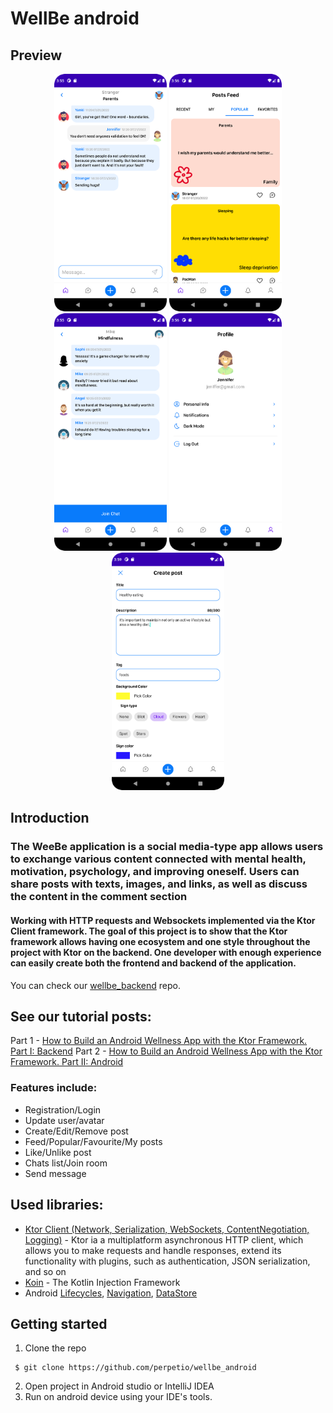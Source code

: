 # WellBe android

## Preview
<p align="center">
    <img src="screenshots/Screenshot_20220721_155539.png" width='180'/>
    <img src="screenshots/Screenshot_20220721_155659.png" width='180'/>
    <img src="screenshots/Screenshot_20220721_155550.png" width='180'/>
    <img src="screenshots/Screenshot_20220721_155621.png" width='180'/>
    <img src="screenshots/Screenshot_20220721_155929.png" width='180'/>
</p>

## Introduction

### The WeeBe application is a social media-type app allows users to exchange various content connected with mental health, motivation, psychology, and improving oneself. Users can share posts with texts, images, and links, as well as discuss the content in the comment section

#### Working with HTTP requests and Websockets implemented via the Ktor Client framework. The goal of this project is to show that the Ktor framework allows having one ecosystem and one style throughout the project with Ktor on the backend. One developer with enough experience can easily create both the frontend and backend of the application.
You can check our [wellbe_backend](<https://github.com/perpetio/wellbe_backend>) repo.

## See our tutorial posts:

Part 1 - [How to Build an Android Wellness App with the Ktor Framework. Part I: Backend](https://perpet.io/blog/how-to-build-an-android-wellness-app-with-the-ktor-framework-part-i-backend/)
Part 2 - [How to Build an Android Wellness App with the Ktor Framework. Part II: Android](https://perpet.io/blog/how-to-build-an-android-wellness-app-with-the-ktor-framework-part-ii-android/)

### Features include:
 - Registration/Login
 - Update user/avatar
 - Create/Edit/Remove post
 - Feed/Popular/Favourite/My posts
 - Like/Unlike post
 - Chats list/Join room
 - Send message

## Used libraries:
* [Ktor Client (Network, Serialization, WebSockets, ContentNegotiation, Logging)](<https://ktor.io/docs/create-client.html>) - Ktor ia a multiplatform asynchronous HTTP client, which allows you to make requests and handle responses, extend its functionality with plugins, such as authentication, JSON serialization, and so on
* [Koin](<https://insert-koin.io/docs/quickstart/android>) - The Kotlin Injection Framework
* Android [Lifecycles](<https://developer.android.com/topic/libraries/architecture/lifecycle>), [Navigation](<https://developer.android.com/guide/navigation/navigation-getting-started>), [DataStore](<https://developer.android.com/topic/libraries/architecture/datastore>)

## Getting started
1. Clone the repo
```
 $ git clone https://github.com/perpetio/wellbe_android
 ```
2. Open project in Android studio or IntelliJ IDEA
3. Run on android device using your IDE's tools.
